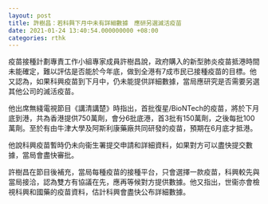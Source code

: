 ```yaml
---
layout: post
title: 許樹昌：若科興下月中未有詳細數據　應研另選滅活疫苗
date: 2021-01-24 13:40:54.000000000 +08:00
categories: rthk
---
```


疫苗接種計劃專責工作小組專家成員許樹昌說，政府購入的新型肺炎疫苗抵港時間未能確定，難以評估是否能於今年底，做到全港有7成市民已接種疫苗的目標。他又認為，如果科興疫苗到下月中，仍未能提供詳細數據，當局應研究是否需要另選其他公司的滅活疫苗。

他出席無綫電視節目《講清講楚》時指出，首批復星/BioNTech的疫苗，將於下月底到港，共為香港提供750萬劑，會分6批底港，首3批有150萬劑，之後每批100萬劑。至於有由牛津大學及阿斯利康藥廠共同研發的疫苗，預期在6月底才抵港。

他說科興疫苗暫時仍未向衞生署提交申請和詳細資料，如果對方可以盡快提交數據，當局會盡快審批。

許樹昌在節目後補充，當局每種疫苗的接種平台，只會選擇一款疫苗，科興較先與當局接洽，認為雙方有協議在先，應再等候對方提供數據。他又指出，世衞亦會檢視科興和國藥的疫苗資料，估計科興會盡快公布詳細數據。

